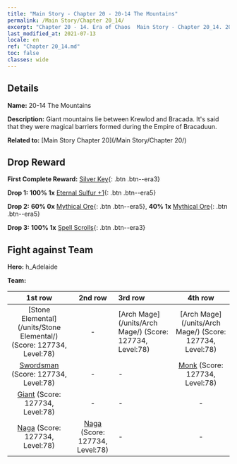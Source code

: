 ```yaml
---
title: "Main Story - Chapter 20 - 20-14 The Mountains"
permalink: /Main Story/Chapter 20_14/
excerpt: "Chapter 20 - 14. Era of Chaos  Main Story - Chapter 20_14. 20-14 The Mountains"
last_modified_at: 2021-07-13
locale: en
ref: "Chapter 20_14.md"
toc: false
classes: wide
---
```


## Details

 **Name:** 20-14 The Mountains

 **Description:** Giant mountains lie between Krewlod and Bracada. It's said that they were magical barriers formed during the Empire of Bracaduun.

 **Related to:** [Main Story Chapter 20](/Main Story/Chapter 20/)

## Drop Reward

 **First Complete Reward:** [Silver Key](/Items/con_693/){: .btn .btn--era3}

 **Drop 1:** **100% 1x** [Eternal Sulfur +1](/Items/mat_71/){: .btn .btn--era5}

 **Drop 2:** **60% 0x** [Mythical Ore](/Items/mat_61/){: .btn .btn--era5}, **40% 1x** [Mythical Ore](/Items/mat_61/){: .btn .btn--era5}

 **Drop 3:** **100% 1x** [Spell Scrolls](/Items/con_694/){: .btn .btn--era3}


## Fight against Team
 **Hero:** h_Adelaide

 **Team:**


  | 1st row | 2nd row | 3rd row | 4th row |
  |:----:|:----:|:----|:----:|
  | [Stone Elemental](/units/Stone Elemental/) (Score: 127734, Level:78)  | - | [Arch Mage](/units/Arch Mage/) (Score: 127734, Level:78)  | [Arch Mage](/units/Arch Mage/) (Score: 127734, Level:78)  |
  | [Swordsman](/units/Swordsman/) (Score: 127734, Level:78)  | - | - | [Monk](/units/Monk/) (Score: 127734, Level:78)  |
  | [Giant](/units/Giant/) (Score: 127734, Level:78)  | - | - | - |
  | [Naga](/units/Naga/) (Score: 127734, Level:78)  | [Naga](/units/Naga/) (Score: 127734, Level:78)  | - | - |


